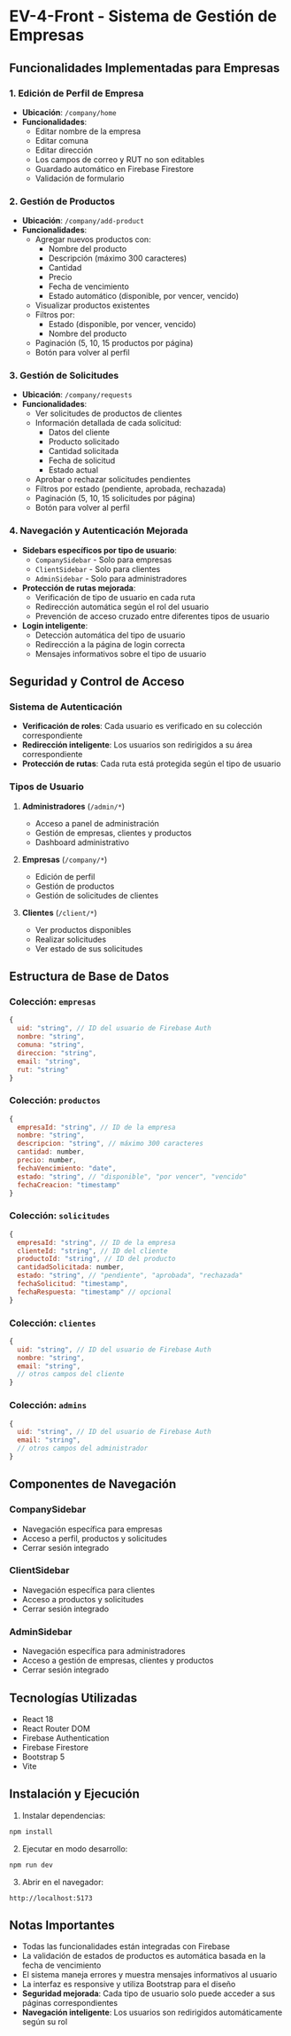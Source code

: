 # EV-4-Front - Sistema de Gestión de Empresas

## Funcionalidades Implementadas para Empresas

### 1. Edición de Perfil de Empresa

- **Ubicación**: `/company/home`
- **Funcionalidades**:
  - Editar nombre de la empresa
  - Editar comuna
  - Editar dirección
  - Los campos de correo y RUT no son editables
  - Guardado automático en Firebase Firestore
  - Validación de formulario

### 2. Gestión de Productos

- **Ubicación**: `/company/add-product`
- **Funcionalidades**:
  - Agregar nuevos productos con:
    - Nombre del producto
    - Descripción (máximo 300 caracteres)
    - Cantidad
    - Precio
    - Fecha de vencimiento
    - Estado automático (disponible, por vencer, vencido)
  - Visualizar productos existentes
  - Filtros por:
    - Estado (disponible, por vencer, vencido)
    - Nombre del producto
  - Paginación (5, 10, 15 productos por página)
  - Botón para volver al perfil

### 3. Gestión de Solicitudes

- **Ubicación**: `/company/requests`
- **Funcionalidades**:
  - Ver solicitudes de productos de clientes
  - Información detallada de cada solicitud:
    - Datos del cliente
    - Producto solicitado
    - Cantidad solicitada
    - Fecha de solicitud
    - Estado actual
  - Aprobar o rechazar solicitudes pendientes
  - Filtros por estado (pendiente, aprobada, rechazada)
  - Paginación (5, 10, 15 solicitudes por página)
  - Botón para volver al perfil

### 4. Navegación y Autenticación Mejorada

- **Sidebars específicos por tipo de usuario**:
  - `CompanySidebar` - Solo para empresas
  - `ClientSidebar` - Solo para clientes
  - `AdminSidebar` - Solo para administradores
- **Protección de rutas mejorada**:
  - Verificación de tipo de usuario en cada ruta
  - Redirección automática según el rol del usuario
  - Prevención de acceso cruzado entre diferentes tipos de usuario
- **Login inteligente**:
  - Detección automática del tipo de usuario
  - Redirección a la página de login correcta
  - Mensajes informativos sobre el tipo de usuario

## Seguridad y Control de Acceso

### Sistema de Autenticación

- **Verificación de roles**: Cada usuario es verificado en su colección correspondiente
- **Redirección inteligente**: Los usuarios son redirigidos a su área correspondiente
- **Protección de rutas**: Cada ruta está protegida según el tipo de usuario

### Tipos de Usuario

1. **Administradores** (`/admin/*`)

   - Acceso a panel de administración
   - Gestión de empresas, clientes y productos
   - Dashboard administrativo

2. **Empresas** (`/company/*`)

   - Edición de perfil
   - Gestión de productos
   - Gestión de solicitudes de clientes

3. **Clientes** (`/client/*`)
   - Ver productos disponibles
   - Realizar solicitudes
   - Ver estado de sus solicitudes

## Estructura de Base de Datos

### Colección: `empresas`

```javascript
{
  uid: "string", // ID del usuario de Firebase Auth
  nombre: "string",
  comuna: "string",
  direccion: "string",
  email: "string",
  rut: "string"
}
```

### Colección: `productos`

```javascript
{
  empresaId: "string", // ID de la empresa
  nombre: "string",
  descripcion: "string", // máximo 300 caracteres
  cantidad: number,
  precio: number,
  fechaVencimiento: "date",
  estado: "string", // "disponible", "por vencer", "vencido"
  fechaCreacion: "timestamp"
}
```

### Colección: `solicitudes`

```javascript
{
  empresaId: "string", // ID de la empresa
  clienteId: "string", // ID del cliente
  productoId: "string", // ID del producto
  cantidadSolicitada: number,
  estado: "string", // "pendiente", "aprobada", "rechazada"
  fechaSolicitud: "timestamp",
  fechaRespuesta: "timestamp" // opcional
}
```

### Colección: `clientes`

```javascript
{
  uid: "string", // ID del usuario de Firebase Auth
  nombre: "string",
  email: "string",
  // otros campos del cliente
}
```

### Colección: `admins`

```javascript
{
  uid: "string", // ID del usuario de Firebase Auth
  email: "string",
  // otros campos del administrador
}
```

## Componentes de Navegación

### CompanySidebar

- Navegación específica para empresas
- Acceso a perfil, productos y solicitudes
- Cerrar sesión integrado

### ClientSidebar

- Navegación específica para clientes
- Acceso a productos y solicitudes
- Cerrar sesión integrado

### AdminSidebar

- Navegación específica para administradores
- Acceso a gestión de empresas, clientes y productos
- Cerrar sesión integrado

## Tecnologías Utilizadas

- React 18
- React Router DOM
- Firebase Authentication
- Firebase Firestore
- Bootstrap 5
- Vite

## Instalación y Ejecución

1. Instalar dependencias:

```bash
npm install
```

2. Ejecutar en modo desarrollo:

```bash
npm run dev
```

3. Abrir en el navegador:

```
http://localhost:5173
```

## Notas Importantes

- Todas las funcionalidades están integradas con Firebase
- La validación de estados de productos es automática basada en la fecha de vencimiento
- El sistema maneja errores y muestra mensajes informativos al usuario
- La interfaz es responsive y utiliza Bootstrap para el diseño
- **Seguridad mejorada**: Cada tipo de usuario solo puede acceder a sus páginas correspondientes
- **Navegación inteligente**: Los usuarios son redirigidos automáticamente según su rol
